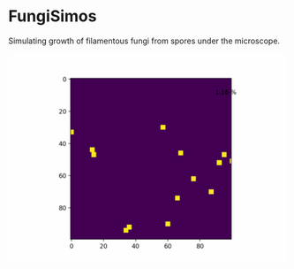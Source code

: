# FungiSimos

Simulating growth of filamentous fungi from spores under the microscope.

![Movie](./example/movie.gif)
